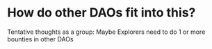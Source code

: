# How do other DAOs fit into this?

Tentative thoughts as a group: Maybe Explorers need to do 1 or more bounties in other DAOs